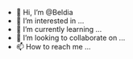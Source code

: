 - 👋 Hi, I’m @Beldia
- 👀 I’m interested in ...
- 🌱 I’m currently learning ...
- 💞️ I’m looking to collaborate on ...
- 📫 How to reach me ...

<!---
TekassFR/TekassFR is a ✨ special ✨ repository because its `README.md` (this file) appears on your GitHub profile.
You can click the Preview link to take a look at your changes.
--->
